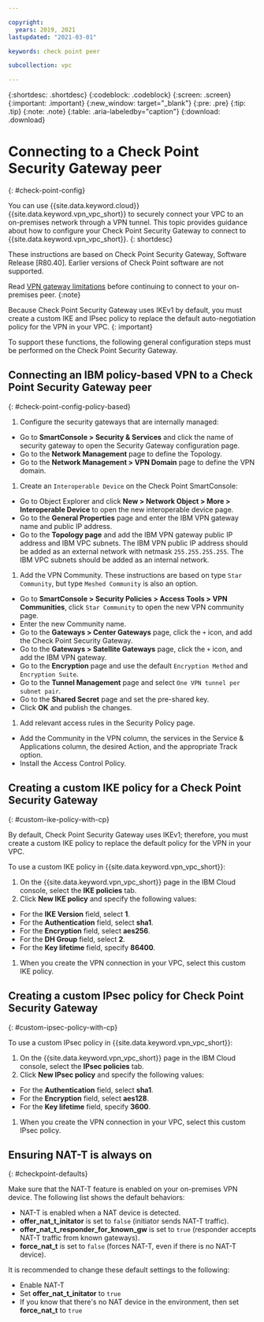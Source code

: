 ```yaml
---

copyright:
  years: 2019, 2021
lastupdated: "2021-03-01"

keywords: check point peer

subcollection: vpc

---
```


{:shortdesc: .shortdesc}
{:codeblock: .codeblock}
{:screen: .screen}
{:important: .important}
{:new_window: target="_blank"}
{:pre: .pre}
{:tip: .tip}
{:note: .note}
{:table: .aria-labeledby="caption"}
{:download: .download}


# Connecting to a Check Point Security Gateway peer
{: #check-point-config}

You can use {{site.data.keyword.cloud}} {{site.data.keyword.vpn_vpc_short}} to securely connect your VPC to an on-premises network through a VPN tunnel. This topic provides guidance about how to configure your Check Point Security Gateway to connect to {{site.data.keyword.vpn_vpc_short}}.
{: shortdesc}

These instructions are based on Check Point Security Gateway, Software Release [R80.40]. Earlier versions of Check Point software are not supported.

Read [VPN gateway limitations](/docs/vpc?topic=vpc-vpn-limitations) before continuing to connect to your on-premises peer. 
{:note}

Because Check Point Security Gateway uses IKEv1 by default, you must create a custom IKE and IPsec policy to replace the default auto-negotiation policy for the VPN in your VPC.
{: important}

To support these functions, the following general configuration steps must be performed on the Check Point Security Gateway.

## Connecting an IBM policy-based VPN to a Check Point Security Gateway peer
{: #check-point-config-policy-based}

1. Configure the security gateways that are internally managed:
  * Go to **SmartConsole \> Security & Services** and click the name of security gateway to open the Security Gateway configuration page.
  * Go to the **Network Management** page to define the Topology.
  * Go to the **Network Management \> VPN Domain** page to define the VPN domain.
1. Create an `Interoperable Device` on the Check Point SmartConsole:
  * Go to Object Explorer and click **New \> Network Object \> More \> Interoperable Device** to open the new interoperable device page.
  * Go to the **General Properties** page and enter the IBM VPN gateway name and public IP address.
  * Go to the **Topology page** and add the IBM VPN gateway public IP address and IBM VPC subnets. The IBM VPN public IP address should be added as an external network with netmask `255.255.255.255`. The IBM VPC subnets should be added as an internal network.
1. Add the VPN Community. These instructions are based on type `Star Community`, but type `Meshed Community` is also an option.
  * Go to **SmartConsole \> Security Policies \> Access Tools \> VPN Communities**, click `Star Community` to open the new VPN community page.
  * Enter the new Community name.
  * Go to the **Gateways \> Center Gateways** page, click the `+` icon, and add the Check Point Security Gateway.
  * Go to the **Gateways \> Satellite Gateways** page, click the `+` icon, and add the IBM VPN gateway.
  * Go to the **Encryption** page and use the default `Encryption Method` and `Encryption Suite`.
  * Go to the **Tunnel Management** page and select `One VPN tunnel per subnet pair`.
  * Go to the **Shared Secret** page and set the pre-shared key.
  * Click **OK** and publish the changes.
1. Add relevant access rules in the Security Policy page.
  * Add the Community in the VPN column, the services in the Service & Applications column, the desired Action, and the appropriate Track option.
  * Install the Access Control Policy.

## Creating a custom IKE policy for a Check Point Security Gateway
{: #custom-ike-policy-with-cp}

By default, Check Point Security Gateway uses IKEv1; therefore, you must create a custom IKE policy to replace the default policy for the VPN in your VPC.

To use a custom IKE policy in {{site.data.keyword.vpn_vpc_short}}:
1. On the {{site.data.keyword.vpn_vpc_short}} page in the IBM Cloud console, select the **IKE policies** tab.
1. Click **New IKE policy** and specify the following values:
  * For the **IKE Version** field, select **1**.
  * For the **Authentication** field, select **sha1**.
  * For the **Encryption** field, select **aes256**.
  * For the **DH Group** field, select **2**.
  * For the **Key lifetime** field, specify **86400**.
1. When you create the VPN connection in your VPC, select this custom IKE policy.

## Creating a custom IPsec policy for Check Point Security Gateway
{: #custom-ipsec-policy-with-cp}

To use a custom IPsec policy in {{site.data.keyword.vpn_vpc_short}}:
1. On the {{site.data.keyword.vpn_vpc_short}} page in the IBM Cloud console, select the **IPsec policies** tab.
1. Click **New IPsec policy** and specify the following values:
  * For the **Authentication** field, select **sha1**.
  * For the **Encryption** field, select **aes128**.
  * For the **Key lifetime** field, specify **3600**.
1. When you create the VPN connection in your VPC, select this custom IPsec policy.

## Ensuring NAT-T is always on
{: #checkpoint-defaults}

Make sure that the NAT-T feature is enabled on your on-premises VPN device. The following list shows the default behaviors:

  * NAT-T is enabled when a NAT device is detected.
  * **offer_nat_t_initator** is set to `false` (initiator sends NAT-T traffic).
  * **offer_nat_t_responder_for_known_gw** is set to `true` (responder accepts NAT-T traffic from known gateways).
  * **force_nat_t** is set to `false` (forces NAT-T, even if there is no NAT-T device).

It is recommended to change these default settings to the following:
  * Enable NAT-T
  * Set **offer_nat_t_initator** to `true` 
  * If you know that there's no NAT device in the environment, then set **force_nat_t** to `true`
